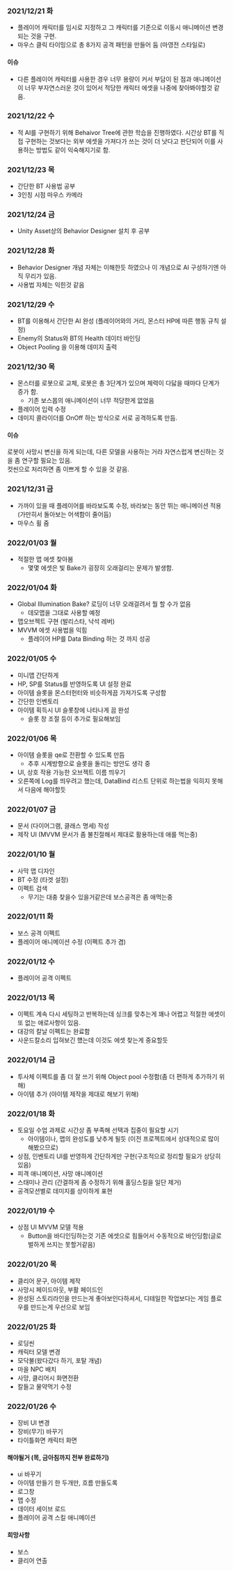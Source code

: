 ### 2021/12/21 화
- 플레이어 캐릭터를 임시로 지정하고 그 캐릭터를 기준으로 이동시 애니메이션 변경되는 것을 구현.
- 마우스 클릭 타이밍으로 총 8가지 공격 패턴을 만들어 둠 (마영전 스타일로)
#### 이슈
- 다른 플레이어 캐릭터를 사용한 경우 너무 용량이 커서 부담이 된 점과 애니메이션이 너무 부자연스러운 것이 있어서 적당한 캐릭터 에셋을 나중에 찾아봐야할것 같음.

### 2021/12/22 수
- 적 AI를 구현하기 위해 Behaivor Tree에 관한 학습을 진행하였다. 시간상 BT를 직접 구현하는 것보다는 외부 에셋을 가져다가 쓰는 것이 더 낫다고 판단되어 이를 사용하는 방법도 같이 익숙해지기로 함.

### 2021/12/23 목
- 간단한 BT 사용법 공부
- 3인칭 시점 마우스 카메라

### 2021/12/24 금
- Unity Asset상의 Behavior Designer 설치 후 공부

### 2021/12/28 화
- Behavior Designer 개념 자체는 이해한듯 하였으나 이 개념으로 AI 구성하기엔 아직 무리가 있음.
- 사용법 자체는 익힌것 같음

### 2021/12/29 수
- BT를 이용해서 간단한 AI 완성 (플레이어와의 거리, 몬스터 HP에 따른 행동 규칙 설정)
- Enemy의 Status와 BT의 Health 데이터 바인딩
- Object Pooling 을 이용해 데미지 출력

### 2021/12/30 목
- 몬스터를 로봇으로 교체, 로봇은 총 3단계가 있으며 체력이 다닳을 때마다 단계가 증가 함.
	+ 기존 보스몹의 애니메이션이 너무 적당한게 없었음
- 플레이어 입력 수정
- 데미지 콜라이더를 OnOff 하는 방식으로 서로 공격하도록 만듬.
#### 이슈
로봇이 사망시 변신을 하게 되는데, 다른 모델을 사용하는 거라 자연스럽게 변신하는 것을 좀 연구할 필요는 있음.  
컷씬으로 처리하면 좀 이쁘게 할 수 있을 것 같음.

### 2021/12/31 금
- 가까이 있을 때 플레이어를 바라보도록 수정, 바라보는 동안 뛰는 애니메이션 적용(가만히서 돌아보는 어색함이 줄어듬)
- 마우스 휠 줌

### 2022/01/03 월
- 적절한 맵 에셋 찾아봄
	+ 몇몇 에셋은 빛 Bake가 굉장히 오래걸리는 문제가 발생함.

### 2022/01/04 화
- Global Illumination Bake? 로딩이 너무 오래걸려서 뭘 할 수가 없음
	+ 데모맵을 그대로 사용할 예정
- 맵오브젝트 구현 (발리스타, 낙석 레버)
- MVVM 에셋 사용법을 익힘
	+ 플레이어 HP를 Data Binding 하는 것 까지 성공

### 2022/01/05 수
- 미니맵 간단하게
- HP, SP를 Status를 반영하도록 UI 설정 완료
- 아이템 슬롯을 몬스터헌터와 비슷하게끔 가져가도록 구성함
- 간단한 인벤토리
- 아이템 획득시 UI 슬롯창에 나타나게 끔 완성
	+ 슬롯 창 조절 등이 추가로 필요해보임

### 2022/01/06 목
- 아이템 슬롯을 qe로 전환할 수 있도록 만듬
	+ 추후 시계방향으로 슬롯을 돌리는 방안도 생각 중
- UI, 상호 작용 가능한 오브젝트 이름 띄우기
- 오른쪽에 Log를 띄우려고 했는데, DataBind 리스트 단위로 하는법을 익히지 못해서 다음에 해야할듯

### 2022/01/07 금
- 문서 (다이어그램, 클래스 명세) 작성
- 제작 UI (MVVM 문서가 좀 불친절해서 제대로 활용하는데 애를 먹는중)

### 2022/01/10 월
- 사막 맵 디자인
- BT 수정 (타겟 설정)
- 이펙트 검색
	+ 무기는 대충 찾을수 있을거같은데 보스공격은 좀 애먹는중
	

### 2022/01/11 화
- 보스 공격 이펙트
- 플레이어 애니메이션 수정 (이펙트 추가 겸)

### 2022/01/12 수
- 플레이어 공격 이펙트

### 2022/01/13 목
- 이펙트 계속 다시 세팅하고 반복하는데 싱크를 맞추는게 꽤나 어렵고 적절한 에셋이 또 없는 애로사항이 있음.
- 대강의 칼날 이펙트는 완료함
- 사운드칼소리 입혀보긴 헀는데 이것도 에셋 찾는게 중요할듯

### 2022/01/14 금
- 투사체 이펙트를 좀 더 잘 쓰기 위해 Object pool 수정함(좀 더 편하게 추가하기 위해)
- 아이템 추가 (아이템 제작을 제대로 해보기 위해)

### 2022/01/18 화
- 토요일 수업 과제로 시간상 좀 부족해 선택과 집중이 필요할 시기 
	+ 아이템이나, 맵의 완성도를 낮추게 될듯 (이전 프로젝트에서 상대적으로 많이 해봤으므로)
- 상점, 인벤토리 UI를 반영하게 간단하게만 구현(구조적으로 정리할 필요가 상당히 있음)
- 피격 애니메이션, 사망 애니메이션
- 스태미나 관리 (간결하게 좀 수정하기 위해 홀딩스킬을 일단 제거)
- 공격모션별로 데미지를 상이하게 표현

### 2022/01/19 수
- 상점 UI MVVM 모델 적용
	+ Button을 바디인딩하는것 기존 에셋으로 힘들어서 수동적으로 바인딩함(글로벌하게 쓰지는 못할거같음)

### 2022/01/20 목
- 클리어 문구, 아이템 제작 
- 사망시 페이드아웃, 부활 페이드인
- 완성된 스토리라인을 만드는게 좋아보인다하셔서, 디테일한 작업보다는 게임 플로우를 만드는게 우선으로 보임

### 2022/01/25 화
- 로딩씬
- 캐릭터 모델 변경
- 모닥불(왔다갔다 하기, 포탈 개념)
- 마을 NPC 배치
- 사망, 클리어시 화면전환
- 칼들고 물약먹기 수정

### 2022/01/26 수
- 장비 UI 변경
- 장비(무기) 바꾸기
- 타이틀화면 캐릭터 화면

#### 해야될거 (목, 금아침까지 전부 완료하기)
- ui 바꾸기
- 아이템 만들기 한 두개만, 흐름 만들도록
- 로그창
- 맵 수정
- 데이터 세이브 로드
- 플레이어 공격 스킬 애니메이션

#### 희망사항
- 보스
- 클리어 연출